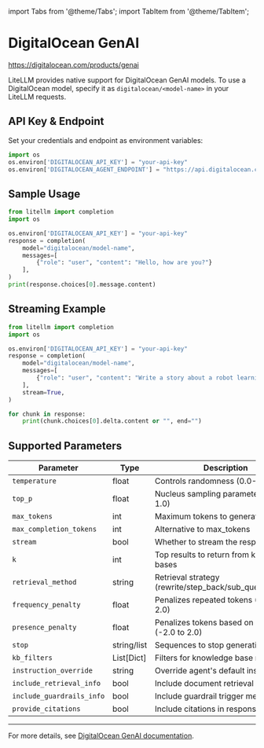 import Tabs from '@theme/Tabs';
import TabItem from '@theme/TabItem';

# DigitalOcean GenAI
https://digitalocean.com/products/genai


LiteLLM provides native support for DigitalOcean GenAI models.
To use a DigitalOcean model, specify it as `digitalocean/<model-name>` in your LiteLLM requests.


## API Key & Endpoint

Set your credentials and endpoint as environment variables:

```python
import os
os.environ['DIGITALOCEAN_API_KEY'] = "your-api-key"
os.environ['DIGITALOCEAN_AGENT_ENDPOINT'] = "https://api.digitalocean.com/api/v1/chat"  # default endpoint
```

## Sample Usage

```python
from litellm import completion
import os

os.environ['DIGITALOCEAN_API_KEY'] = "your-api-key"
response = completion(
    model="digitalocean/model-name",
    messages=[
        {"role": "user", "content": "Hello, how are you?"}
    ],
)
print(response.choices[0].message.content)
```

## Streaming Example

```python
from litellm import completion
import os

os.environ['DIGITALOCEAN_API_KEY'] = "your-api-key"
response = completion(
    model="digitalocean/model-name",
    messages=[
        {"role": "user", "content": "Write a story about a robot learning to love"}
    ],
    stream=True,
)

for chunk in response:
    print(chunk.choices[0].delta.content or "", end="")
```

## Supported Parameters

| Parameter                        | Type         | Description                                                        |
|-----------------------------------|--------------|--------------------------------------------------------------------|
| `temperature`                     | float        | Controls randomness (0.0-2.0)                                      |
| `top_p`                           | float        | Nucleus sampling parameter (0.0-1.0)                               |
| `max_tokens`                      | int          | Maximum tokens to generate                                         |
| `max_completion_tokens`           | int          | Alternative to max_tokens                                          |
| `stream`                          | bool         | Whether to stream the response                                     |
| `k`                               | int          | Top results to return from knowledge bases                         |
| `retrieval_method`                | string       | Retrieval strategy (rewrite/step_back/sub_queries/none)            |
| `frequency_penalty`               | float        | Penalizes repeated tokens (-2.0 to 2.0)                            |
| `presence_penalty`                | float        | Penalizes tokens based on presence (-2.0 to 2.0)                   |
| `stop`                            | string/list  | Sequences to stop generation                                       |
| `kb_filters`                      | List[Dict]   | Filters for knowledge base retrieval                               |
| `instruction_override`            | string       | Override agent's default instruction                               |
| `include_retrieval_info`          | bool         | Include document retrieval metadata                                |
| `include_guardrails_info`         | bool         | Include guardrail trigger metadata                                 |
| `provide_citations`               | bool         | Include citations in response                                      |

---

For more details, see [DigitalOcean GenAI documentation](https://digitalocean.com/products/genai).